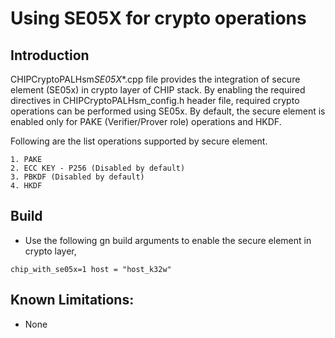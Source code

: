 # Using SE05X for crypto operations

## Introduction

CHIPCryptoPALHsm*SE05X*\*.cpp file provides the integration of secure element
(SE05x) in crypto layer of CHIP stack. By enabling the required directives in
CHIPCryptoPALHsm_config.h header file, required crypto operations can be
performed using SE05x. By default, the secure element is enabled only for PAKE
(Verifier/Prover role) operations and HKDF.

Following are the list operations supported by secure element.

    1. PAKE
    2. ECC KEY - P256 (Disabled by default)
    3. PBKDF (Disabled by default)
    4. HKDF

## Build

-   Use the following gn build arguments to enable the secure element in crypto
    layer,

```
chip_with_se05x=1 host = "host_k32w"
```

## Known Limitations:

-   None
